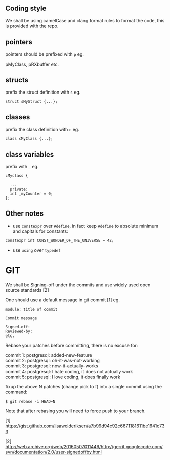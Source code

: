 Coding style
--------------

We shall be using camelCase and clang.format rules to format the code, this is provided with the repo.

## pointers
pointers should be prefixed with `p` eg.  

pMyClass, pRXbuffer etc.

## structs
prefix the struct definition with `s` eg.  

```
struct sMyStruct {...};
```
## classes
prefix the class definition with `c` eg.  

```
class cMyClass {...};
```

## class variables
prefix with `_` eg.  

```
cMyclass {

  ...
  private:
  int _myCounter = 0;
};
```

## Other notes
- use `constexpr` over `#define`, in fact keep `#define` to absolute minimum and capitals for constants:
```
constexpr int CONST_WONDER_OF_THE_UNIVERSE = 42;
```
- use `using` over `typedef`

# GIT
We shall be Signing-off under the commits and use widely used open source standards [2]  

One should use a default message in git commit [1] eg.  

```
module: title of commit

Commit message

Signed-off:
Reviewed-by:
etc.
```

Rebase your patches before committing, there is no excuse for:  

commit 1: postgresql: added-new-feature  
commit 2: postgresql: oh-it-was-not-working  
commit 3: postgresql: now-it-actually-works  
commit 4: postgresql: I hate coding, it does not actually work  
commit 5: postgresql: I love coding, it does finally work  

fixup the above N patches (change pick to f) into a single commit using the command:  

```
$ git rebase -i HEAD~N
```

Note that after rebasing you will need to force push to your branch.  

[1] https://gist.github.com/lisawolderiksen/a7b99d94c92c6671181611be1641c733

[2] http://web.archive.org/web/20160507011446/http://gerrit.googlecode.com/svn/documentation/2.0/user-signedoffby.html